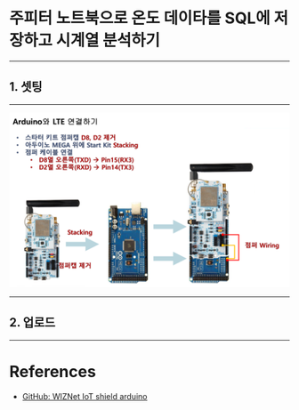 # 주피터 노트북으로 온도 데이타를 SQL에 저장하고 시계열 분석하기

***

## 1. 셋팅

***

![image01](https://raw.githubusercontent.com/leehaesung/SQLite3_with_LTE_CatM1/master/01_Images/01_Setting.png)

***

## 2. 업로드


***
# References
- [GitHub: WIZNet IoT shield arduino](https://github.com/Wiznet/wiznet-iot-shield-arduino-kr)
